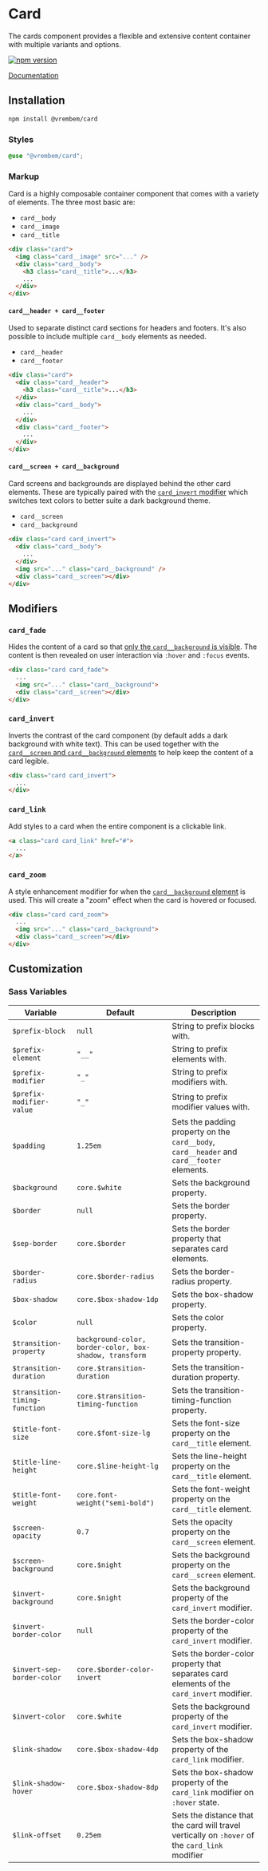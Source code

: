 # Card

The cards component provides a flexible and extensive content container with multiple variants and options.

[![npm version](https://img.shields.io/npm/v/%40vrembem%2Fcard.svg)](https://www.npmjs.com/package/%40vrembem%2Fcard)

[Documentation](https://vrembem.com/packages/card)

## Installation

```sh
npm install @vrembem/card
```

### Styles

```scss
@use "@vrembem/card";
```

### Markup

Card is a highly composable container component that comes with a variety of elements. The three most basic are:

- `card__body`
- `card__image`
- `card__title`

```html
<div class="card">
  <img class="card__image" src="..." />
  <div class="card__body">
    <h3 class="card__title">...</h3>
    ...
  </div>
</div>
```

#### `card__header + card__footer`

Used to separate distinct card sections for headers and footers. It's also possible to include multiple `card__body` elements as needed.

- `card__header`
- `card__footer`

```html
<div class="card">
  <div class="card__header">
    <h3 class="card__title">...</h3>
  </div>
  <div class="card__body">
    ...
  </div>
  <div class="card__footer">
    ...
  </div>
</div>
```

#### `card__screen + card__background`

Card screens and backgrounds are displayed behind the other card elements. These are typically paired with the [`card_invert` modifier](#card_invert) which switches text colors to better suite a dark background theme.

- `card__screen`
- `card__background`

```html
<div class="card card_invert">
  <div class="card__body">
    ...
  </div>
  <img src="..." class="card__background" />
  <div class="card__screen"></div>
</div>
```

## Modifiers

### `card_fade`

Hides the content of a card so that [only the `card__background` is visible](#card__screen-+-card__background). The content is then revealed on user interaction via `:hover` and `:focus` events.

```html
<div class="card card_fade">
  ...
  <img src="..." class="card__background">
  <div class="card__screen"></div>
</div>
```

### `card_invert`

Inverts the contrast of the card component (by default adds a dark background with white text). This can be used together with the [`card__screen` and `card__background` elements](#card__screen-+-card__background) to help keep the content of a card legible. 

```html
<div class="card card_invert">
  ...
</div>
```

### `card_link`

Add styles to a card when the entire component is a clickable link. 

```html
<a class="card card_link" href="#">
  ...
</a>
```

### `card_zoom`

A style enhancement modifier for when the [`card__background` element](#card__screen-+-card__background) is used. This will create a "zoom" effect when the card is hovered or focused.

```html
<div class="card card_zoom">
  ...
  <img src="..." class="card__background">
  <div class="card__screen"></div>
</div>
```

## Customization

### Sass Variables

| Variable                      | Default                                                 | Description                                                                                    |
| ----------------------------- | ------------------------------------------------------- | ---------------------------------------------------------------------------------------------- |
| `$prefix-block`               | `null`                                                  | String to prefix blocks with.                                                                  |
| `$prefix-element`             | `"__"`                                                  | String to prefix elements with.                                                                |
| `$prefix-modifier`            | `"_"`                                                   | String to prefix modifiers with.                                                               |
| `$prefix-modifier-value`      | `"_"`                                                   | String to prefix modifier values with.                                                         |
| `$padding`                    | `1.25em`                                                | Sets the padding property on the `card__body`, `card__header` and `card__footer` elements.     |
| `$background`                 | `core.$white`                                           | Sets the background property.                                                                  |
| `$border`                     | `null`                                                  | Sets the border property.                                                                      |
| `$sep-border`                 | `core.$border`                                          | Sets the border property that separates card elements.                                         |
| `$border-radius`              | `core.$border-radius`                                   | Sets the border-radius property.                                                               |
| `$box-shadow`                 | `core.$box-shadow-1dp`                                  | Sets the box-shadow property.                                                                  |
| `$color`                      | `null`                                                  | Sets the color property.                                                                       |
| `$transition-property`        | `background-color, border-color, box-shadow, transform` | Sets the transition-property property.                                                         |
| `$transition-duration`        | `core.$transition-duration`                             | Sets the transition-duration property.                                                         |
| `$transition-timing-function` | `core.$transition-timing-function`                      | Sets the transition-timing-function property.                                                  |
| `$title-font-size`            | `core.$font-size-lg`                                    | Sets the font-size property on the `card__title` element.                                      |
| `$title-line-height`          | `core.$line-height-lg`                                  | Sets the line-height property on the `card__title` element.                                    |
| `$title-font-weight`          | `core.font-weight("semi-bold")`                         | Sets the font-weight property on the `card__title` element.                                    |
| `$screen-opacity`             | `0.7`                                                   | Sets the opacity property on the `card__screen` element.                                       |
| `$screen-background`          | `core.$night`                                           | Sets the background property on the `card__screen` element.                                    |
| `$invert-background`          | `core.$night`                                           | Sets the background property of the `card_invert` modifier.                                    |
| `$invert-border-color`        | `null`                                                  | Sets the border-color property of the `card_invert` modifier.                                  |
| `$invert-sep-border-color`    | `core.$border-color-invert`                             | Sets the border-color property that separates card elements of the `card_invert` modifier.     |
| `$invert-color`               | `core.$white`                                           | Sets the background property of the `card_invert` modifier.                                    |
| `$link-shadow`                | `core.$box-shadow-4dp`                                  | Sets the box-shadow property of the `card_link` modifier.                                      |
| `$link-shadow-hover`          | `core.$box-shadow-8dp`                                  | Sets the box-shadow property of the `card_link` modifier on `:hover` state.                    |
| `$link-offset`                | `0.25em`                                                | Sets the distance that the card will travel vertically on `:hover` of the `card_link` modifier |
